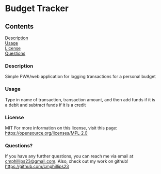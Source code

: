 # Budget Tracker

## Contents  
[Description](#description)  
[Usage](#usage)  
[License](#license)  
[Questions](#questions)  

### Description
Simple PWA/web application for logging transactions for a personal budget

### Usage
Type in name of transaction, transaction amount, and then add funds if it is a debit and subtract funds if it is a credit 

### License
MIT
For more information on this license, visit this page: <https://opensource.org/licenses/MPL-2.0>

### Questions?
If you have any further questions, you can reach me via email at <cmphillips23@gmail.com>.  Also, check out my work on github! <https://github.com/cmphillips23>